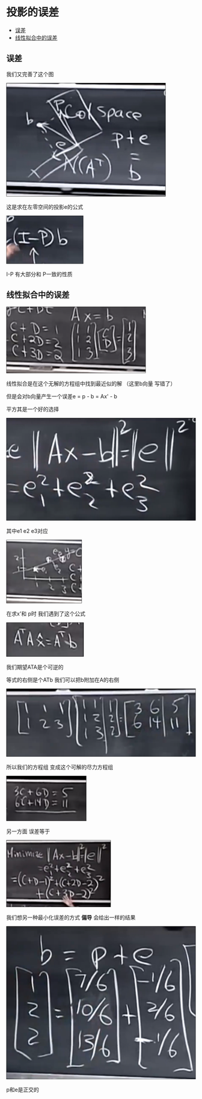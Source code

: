 # 投影的误差
 
* [误差](#误差)
* [线性拟合中的误差](#线性拟合中的误差)

## 误差

我们又完善了这个图

![](img/2cce20a3.png)

这是求在左零空间的投影e的公式

![](img/7c48fe6a.png)

I-P 有大部分和 P一致的性质

## 线性拟合中的误差

![](img/f17f0ddd.png)

线性拟合是在这个无解的方程组中找到最近似的解 （这里b向量 写错了）

但是会对b向量产生一个误差e = p - b = Ax' - b

平方其是一个好的选择

![](img/8e79ce8a.png)

其中e1 e2 e3对应

![](img/1dd64236.png)

在求x'和 p时 我们遇到了这个公式

![](img/04b715f1.png)

我们期望ATA是个可逆的

等式的右侧是个ATb 我们可以把b附加在A的右侧

![](img/a9421445.png)

所以我们的方程组 变成这个可解的尽力方程组

![](img/e2a883cc.png)

另一方面 误差等于

![](img/7e36c826.png)

我们想另一种最小化误差的方式 **偏导** 会给出一样的结果

![](img/bc340a0b.png)

p和e是正交的 
